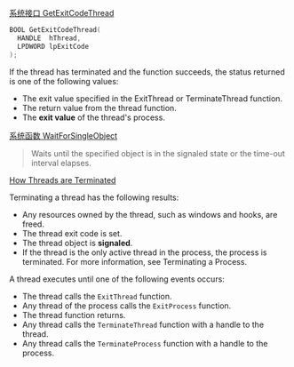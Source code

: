[系统接口 GetExitCodeThread][1]

```cpp
BOOL GetExitCodeThread(
  HANDLE  hThread,
  LPDWORD lpExitCode
);
```

If the thread has terminated and the function succeeds, the status returned is one of the following values:

- The exit value specified in the ExitThread or TerminateThread function.
- The return value from the thread function.
- The **exit value** of the thread's process.


[系统函数 WaitForSingleObject][2]

> Waits until the specified object is in the signaled state or the time-out interval elapses.

[How Threads are Terminated][3]

Terminating a thread has the following results:

- Any resources owned by the thread, such as windows and hooks, are freed.
- The thread exit code is set.
- The thread object is **signaled**.
- If the thread is the only active thread in the process, the process is terminated. For more information, see Terminating a Process.

A thread executes until one of the following events occurs:

- The thread calls the `ExitThread` function.
- Any thread of the process calls the `ExitProcess` function.
- The thread function returns.
- Any thread calls the `TerminateThread` function with a handle to the thread.
- Any thread calls the `TerminateProcess` function with a handle to the process.

[1]:https://docs.microsoft.com/en-us/windows/win32/api/processthreadsapi/nf-processthreadsapi-getexitcodethread
[2]:https://docs.microsoft.com/en-us/windows/win32/api/synchapi/nf-synchapi-waitforsingleobject
[3]:https://docs.microsoft.com/en-us/windows/win32/procthread/terminating-a-thread#how-threads-are-terminated